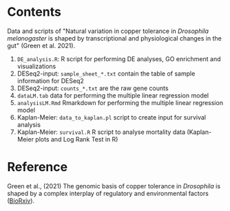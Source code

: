 # Contents 

Data and scripts of "Natural variation in copper tolerance in *Drosophila melanogaster* is shaped by transcriptional and physiological changes in the gut" (Green et al. 2021).

1. `DE_analysis.R`: R script for performing DE analyses, GO enrichment and visualizations
2.  DESeq2-input: `sample_sheet_*.txt` contain the table of sample information for DESeq2
3. DESeq2-input: `counts_*.txt` are the raw gene counts 
4. `dataLM.tab` data for performing the multiple linear regression model 
5. `analysisLM.Rmd` Rmarkdown for performing the multiple linear regression model 
6. Kaplan-Meier: `data_to_kaplan.pl` script to create input for survival analysis
7. Kaplan-Meier: `survival.R` R script to analyse mortality data (Kaplan-Meier plots and Log Rank Test in R)

# Reference

Green et al., (2021) The genomic basis of copper tolerance in *Drosophila* is shaped by a complex interplay of regulatory and environmental factors ([BioRxiv](https://www.biorxiv.org/content/10.1101/2021.07.12.452058v1)). 
